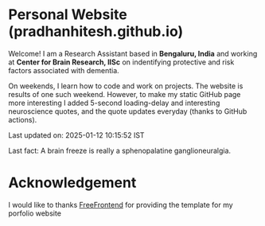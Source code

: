 # Personal Website (pradhanhitesh.github.io)
Welcome! I am a Research Assistant based in <b>Bengaluru, India</b> and working at <b>Center for Brain Research, IISc</b> on indentifying protective and risk factors associated with dementia.

On weekends, I learn how to code and work on projects. The website is results of one such weekend. However, to make my static GitHub page more interesting I added 5-second loading-delay and interesting neuroscience quotes, and the quote updates everyday (thanks to GitHub actions).

Last updated on: 2025-01-12 10:15:52 IST

Last fact: A brain freeze is really a sphenopalatine ganglioneuralgia. 

# Acknowledgement
I would like to thanks <a href="https://freefrontend.com/">FreeFrontend</a> for providing the template for my porfolio website 